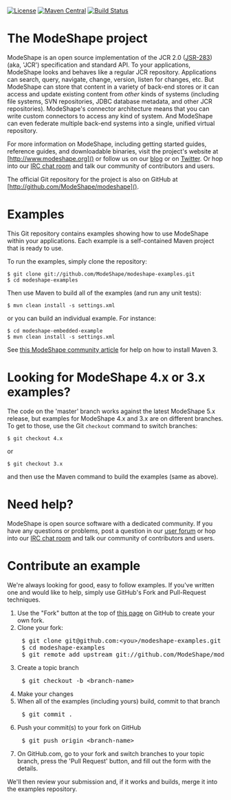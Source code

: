 [![License](http://img.shields.io/:license-apache%202.0-brightgreen.svg)](http://www.apache.org/licenses/LICENSE-2.0.html)
[![Maven Central](https://maven-badges.herokuapp.com/maven-central/org.modeshape/modeshape-parent/badge.svg)](http://search.maven.org/#search%7Cga%7C1%7Cg%3A%22org.modeshape%22)
[![Build Status](https://travis-ci.org/ModeShape/modeshape-examples.svg?branch=master)](https://travis-ci.org/ModeShape/modeshape-examples)

# The ModeShape project

ModeShape is an open source implementation of the JCR 2.0 
([JSR-283](http://www.jcp.org/en/jsr/detail?id=283])) 
(aka, 'JCR') specification and standard API. To your applications, 
ModeShape looks and behaves like a regular JCR repository. Applications 
can search, query, navigate, change, version, listen for changes, etc. 
But ModeShape can store that content in a variety of back-end stores 
or it can access and update existing content from *other* kinds 
of systems (including file systems, SVN repositories, JDBC database 
metadata, and other JCR repositories). ModeShape's connector architecture 
means that you can write custom connectors to access any kind of system. 
And ModeShape can even federate multiple back-end systems into a single, 
unified virtual repository.

For more information on ModeShape, including getting started guides, 
reference guides, and downloadable binaries, visit the project's 
website at [http://www.modeshape.org]() or follow us on our 
[blog](http://modeshape.wordpress.org) or on 
[Twitter](http://twitter.com/modeshape). Or hop into our 
[IRC chat room](http://www.jboss.org/modeshape/chat)
and talk our community of contributors and users.

The official Git repository for the project is also on GitHub 
at [http://github.com/ModeShape/modeshape]().

# Examples

This Git repository contains examples showing how to use ModeShape 
within your applications. Each example is a self-contained Maven project
that is ready to use.

To run the examples, simply clone the repository:

    $ git clone git://github.com/ModeShape/modeshape-examples.git
    $ cd modeshape-examples

Then use Maven to build all of the examples (and run any unit tests):

    $ mvn clean install -s settings.xml

or you can build an individual example. For instance:

    $ cd modeshape-embedded-example
    $ mvn clean install -s settings.xml

See [this ModeShape community article](http://community.jboss.org/wiki/ModeShapeandMaven) 
for help on how to install Maven 3.

# Looking for ModeShape 4.x or 3.x examples?

The code on the 'master' branch works against the latest ModeShape 5.x 
release, but examples for ModeShape 4.x and 3.x are on different
branches. To get to those, use the Git `checkout` command to 
switch branches:

    $ git checkout 4.x
    
or

    $ git checkout 3.x

and then use the Maven command to build the examples (same as above).

# Need help?

ModeShape is open source software with a dedicated community. If you 
have any questions or problems, post a question in our 
[user forum](http://community.jboss.org/en/modeshape) or hop into our 
[IRC chat room](http://www.jboss.org/modeshape/chat) and talk our 
community of contributors and users.

# Contribute an example

We're always looking for good, easy to follow examples. If you've written 
one and would like to help, simply use GitHub's Fork and Pull-Request 
techniques.

1. Use the "Fork" button at the top of [this page](https://github.com/ModeShape/modeshape-examples) 
on GitHub to create your own fork.
2. Clone your fork:
<pre>
    $ git clone git@github.com:&lt;you>/modeshape-examples.git
    $ cd modeshape-examples
    $ git remote add upstream git://github.com/ModeShape/modeshape-examples.git
</pre>
3. Create a topic branch
<pre>
    $ git checkout -b &lt;branch-name>
</pre>
4. Make your changes
5. When all of the examples (including yours) build, commit to that branch
<pre>
    $ git commit .
</pre>
6. Push your commit(s) to your fork on GitHub
<pre>
    $ git push origin &lt;branch-name>
</pre>
7. On GitHub.com, go to your fork and switch branches to your topic branch, press the 'Pull Request' button, and fill out the form with the details.

We'll then review your submission and, if it works and builds, merge it into the examples repository.